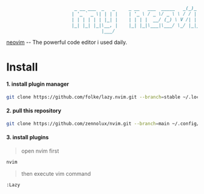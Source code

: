 ```md
                         _ __ ___  _   _     _ __   ___  _____   _(_)_ __ ___  
                        | '_ ` _ \| | | |    | '_ \ / _ \/ _ \ \ / / | '_ ` _ \ 
                        | | | | | | |_| |    | | | |  __/ (_) \ V /| | | | | | |
                        |_| |_| |_|\__, |    |_| |_|\___|\___/ \_/ |_|_| |_| |_|
                                   |___/                                     
```
[neovim](https://github.com/neovim/neovim) -- The powerful code editor i used daily.

# Install

#### 1. install plugin manager

```bash
git clone https://github.com/folke/lazy.nvim.git --branch=stable ~/.local/share/nvim/lazy/lazy.nvim
```

#### 2. pull this repository

```bash
git clone https://github.com/zennolux/nvim.git --branch=main ~/.config/nvim
```

#### 3. install plugins 

> open nvim first
```bash
nvim
```
> then execute vim command
```vim
:Lazy
```
